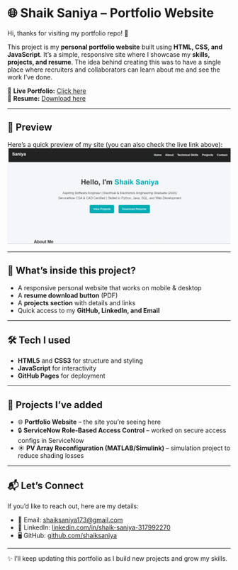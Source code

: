 # 🌐 Shaik Saniya – Portfolio Website  

Hi, thanks for visiting my portfolio repo! 👋  

This project is my **personal portfolio website** built using **HTML, CSS, and JavaScript**. It’s a simple, responsive site where I showcase my **skills, projects, and resume**. The idea behind creating this was to have a single place where recruiters and collaborators can learn about me and see the work I’ve done.  

🔗 **Live Portfolio:** [Click here](https://saniya4418.github.io/)  
📄 **Resume:** [Download here](S_Saniya_CV.pdf)   

---

## 📸 Preview  
Here’s a quick preview of my site (you can also check the live link above):  
[![Portfolio Screenshot](./Screenshot%20portfolio.png)](https://Saniya4418.github.io/Portfolio-website/)

---

## 🚀 What’s inside this project?  
- A responsive personal website that works on mobile & desktop  
- A **resume download button** (PDF)  
- A **projects section** with details and links  
- Quick access to my **GitHub, LinkedIn, and Email**  

---

## 🛠️ Tech I used  
- **HTML5** and **CSS3** for structure and styling  
- **JavaScript** for interactivity  
- **GitHub Pages** for deployment  

---

## 💼 Projects I’ve added  
- 🌐 **Portfolio Website** – the site you’re seeing here   
- 🔒 **ServiceNow Role-Based Access Control** – worked on secure access configs in ServiceNow  
- ☀️ **PV Array Reconfiguration (MATLAB/Simulink)** – simulation project to reduce shading losses  

---

## 📬 Let’s Connect  
If you’d like to reach out, here are my details:  

- 📧 Email: [shaiksaniya173@gmail.com](mailto:shaiksaniya173@gmail.com)  
- 💼 LinkedIn: [linkedin.com/in/shaik-saniya-317992270](https://www.linkedin.com/in/shaik-saniya-317992270)  
- 🖥️ GitHub: [github.com/shaiksaniya](https://github.com/shaiksaniya)  

---

✨ I’ll keep updating this portfolio as I build new projects and grow my skills.  
